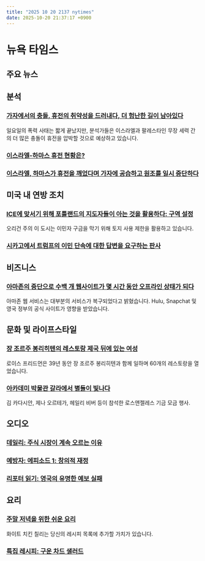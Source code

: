 ```yaml
---
title: "2025 10 20 2137 nytimes"
date: 2025-10-20 21:37:17 +0900
---
```


# 뉴욕 타임스
## 주요 뉴스

## 분석
### [가자에서의 충돌, 휴전의 취약성을 드러내다, 더 험난한 길이 남아있다](https://www.nytimes.com/2025/10/20/world/middleeast/gaza-israel-hamas-cease-fire.html)
일요일의 폭력 사태는 짧게 끝났지만, 분석가들은 이스라엘과 팔레스타인 무장 세력 간의 더 많은 충돌이 휴전을 압박할 것으로 예상하고 있습니다.
### [이스라엘-하마스 휴전 현황은?](https://www.nytimes.com/2025/10/16/world/middleeast/israel-hamas-gaza-cease-fire.html)
### [이스라엘, 하마스가 휴전을 깨었다며 가자에 공습하고 원조를 일시 중단하다](https://www.nytimes.com/2025/10/19/world/middleeast/israel-gaza-ceasefire.html)

## 미국 내 연방 조치
### [ICE에 맞서기 위해 포틀랜드의 지도자들이 아는 것을 활용하다: 구역 설정](https://www.nytimes.com/2025/10/20/us/politics/portland-ice.html)
오리건 주의 이 도시는 이민자 구금을 막기 위해 토지 사용 제한을 활용하고 있습니다.
### [시카고에서 트럼프의 이민 단속에 대한 답변을 요구하는 판사](https://www.nytimes.com/2025/10/20/us/chicago-hearing-tear-gas-trump.html)

## 비즈니스
### [아마존의 중단으로 수백 개 웹사이트가 몇 시간 동안 오프라인 상태가 되다](https://www.nytimes.com/2025/10/20/business/aws-down-internet-outage.html)
아마존 웹 서비스는 대부분의 서비스가 복구되었다고 밝혔습니다. Hulu, Snapchat 및 영국 정부의 공식 사이트가 영향을 받았습니다.

## 문화 및 라이프스타일
### [장 조르주 봉리히텐의 레스토랑 제국 뒤에 있는 여성](https://www.nytimes.com/2025/10/19/style/the-woman-behind-jean-georges-vongerichtens-empire.html)
로이스 프리드먼은 39년 동안 장 조르주 봉리히텐과 함께 일하며 60개의 레스토랑을 열었습니다.
### [아카데미 박물관 갈라에서 별들이 빛나다](https://www.nytimes.com/2025/10/19/style/academy-museum-gala-kim-kardashian.html)
김 카다시안, 제나 오르테가, 헤일리 비버 등이 참석한 로스앤젤레스 기금 모금 행사.

## 오디오
### [데일리: 주식 시장이 계속 오르는 이유](https://www.nytimes.com/2025/10/20/podcasts/the-daily/stock-market-tariff-trump.html)
### [예방자: 에피소드 1: 창의적 재정](https://www.nytimes.com/2025/10/15/podcasts/serial-the-preventionist-episode-1.html)
### [리포터 읽기: 영국의 유명한 예보 실패](https://www.nytimes.com/2025/10/15/weather/uk-great-storm-1987-forecast.html)

## 요리
### [주말 저녁을 위한 쉬운 요리](https://cooking.nytimes.com/recipes/1024345-white-chicken-chili)
화이트 치킨 칠리는 당신의 레시피 목록에 추가할 가치가 있습니다.
### [특집 레시피: 구운 차드 샐러드](https://cooking.nytimes.com/recipes/1027367-baked-chard-salad-with-cranberries)